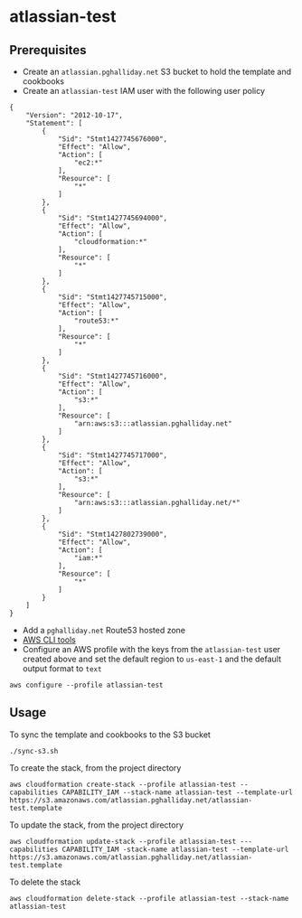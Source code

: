 # atlassian-test

## Prerequisites

- Create an `atlassian.pghalliday.net` S3 bucket to hold the template and cookbooks
- Create an `atlassian-test` IAM user with the following user policy

```
{
    "Version": "2012-10-17",
    "Statement": [
        {
            "Sid": "Stmt1427745676000",
            "Effect": "Allow",
            "Action": [
                "ec2:*"
            ],
            "Resource": [
                "*"
            ]
        },
        {
            "Sid": "Stmt1427745694000",
            "Effect": "Allow",
            "Action": [
                "cloudformation:*"
            ],
            "Resource": [
                "*"
            ]
        },
        {
            "Sid": "Stmt1427745715000",
            "Effect": "Allow",
            "Action": [
                "route53:*"
            ],
            "Resource": [
                "*"
            ]
        },
        {
            "Sid": "Stmt1427745716000",
            "Effect": "Allow",
            "Action": [
                "s3:*"
            ],
            "Resource": [
                "arn:aws:s3:::atlassian.pghalliday.net"
            ]
        },
        {
            "Sid": "Stmt1427745717000",
            "Effect": "Allow",
            "Action": [
                "s3:*"
            ],
            "Resource": [
                "arn:aws:s3:::atlassian.pghalliday.net/*"
            ]
        },
        {
            "Sid": "Stmt1427802739000",
            "Effect": "Allow",
            "Action": [
                "iam:*"
            ],
            "Resource": [
                "*"
            ]
        }
    ]
}
```

- Add a `pghalliday.net` Route53 hosted zone
- [AWS CLI tools](http://docs.aws.amazon.com/cli/latest/userguide/installing.html)
- Configure an AWS profile with the keys from the `atlassian-test` user created above and set the default region to `us-east-1` and the default output format to `text`

```
aws configure --profile atlassian-test
```

## Usage

To sync the template and cookbooks to the S3 bucket

```
./sync-s3.sh
```

To create the stack, from the project directory

```
aws cloudformation create-stack --profile atlassian-test --capabilities CAPABILITY_IAM --stack-name atlassian-test --template-url https://s3.amazonaws.com/atlassian.pghalliday.net/atlassian-test.template
```

To update the stack, from the project directory

```
aws cloudformation update-stack --profile atlassian-test ---capabilities CAPABILITY_IAM -stack-name atlassian-test --template-url https://s3.amazonaws.com/atlassian.pghalliday.net/atlassian-test.template
```

To delete the stack

```
aws cloudformation delete-stack --profile atlassian-test --stack-name atlassian-test
```
